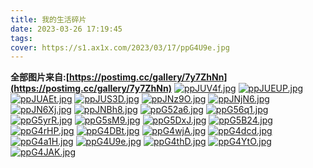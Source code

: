 ```yaml
---
title: 我的生活碎片
date: 2023-03-26 17:19:45
tags:
cover: https://s1.ax1x.com/2023/03/17/ppG4U9e.jpg
---
```


**全部图片来自:[https://postimg.cc/gallery/7y7ZhNn](https://postimg.cc/gallery/7y7ZhNn)**
[![ppJUV4f.jpg](https://s1.ax1x.com/2023/03/18/ppJUV4f.jpg)](https://imgse.com/i/ppJUV4f)
[![ppJUEUP.jpg](https://s1.ax1x.com/2023/03/18/ppJUEUP.jpg)](https://imgse.com/i/ppJUEUP)
[![ppJUAEt.jpg](https://s1.ax1x.com/2023/03/18/ppJUAEt.jpg)](https://imgse.com/i/ppJUAEt)
[![ppJUS3D.jpg](https://s1.ax1x.com/2023/03/18/ppJUS3D.jpg)](https://imgse.com/i/ppJUS3D)
[![ppJNz9O.jpg](https://s1.ax1x.com/2023/03/18/ppJNz9O.jpg)](https://imgse.com/i/ppJNz9O)
[![ppJNjN6.jpg](https://s1.ax1x.com/2023/03/18/ppJNjN6.jpg)](https://imgse.com/i/ppJNjN6)
[![ppJN6Xj.jpg](https://s1.ax1x.com/2023/03/18/ppJN6Xj.jpg)](https://imgse.com/i/ppJN6Xj)
[![ppJNBh8.jpg](https://s1.ax1x.com/2023/03/18/ppJNBh8.jpg)](https://imgse.com/i/ppJNBh8)
[![ppG52a6.jpg](https://s1.ax1x.com/2023/03/17/ppG52a6.jpg)](https://imgse.com/i/ppG52a6)
[![ppG56q1.jpg](https://s1.ax1x.com/2023/03/17/ppG56q1.jpg)](https://imgse.com/i/ppG56q1)
[![ppG5yrR.jpg](https://s1.ax1x.com/2023/03/17/ppG5yrR.jpg)](https://imgse.com/i/ppG5yrR)
[![ppG5sM9.jpg](https://s1.ax1x.com/2023/03/17/ppG5sM9.jpg)](https://imgse.com/i/ppG5sM9)
[![ppG5DxJ.jpg](https://s1.ax1x.com/2023/03/17/ppG5DxJ.jpg)](https://imgse.com/i/ppG5DxJ)
[![ppG5B24.jpg](https://s1.ax1x.com/2023/03/17/ppG5B24.jpg)](https://imgse.com/i/ppG5B24)
[![ppG4rHP.jpg](https://s1.ax1x.com/2023/03/17/ppG4rHP.jpg)](https://imgse.com/i/ppG4rHP)
[![ppG4DBt.jpg](https://s1.ax1x.com/2023/03/17/ppG4DBt.jpg)](https://imgse.com/i/ppG4DBt)
[![ppG4wjA.jpg](https://s1.ax1x.com/2023/03/17/ppG4wjA.jpg)](https://imgse.com/i/ppG4wjA)
[![ppG4dcd.jpg](https://s1.ax1x.com/2023/03/17/ppG4dcd.jpg)](https://imgse.com/i/ppG4dcd)
[![ppG4a1H.jpg](https://s1.ax1x.com/2023/03/17/ppG4a1H.jpg)](https://imgse.com/i/ppG4a1H)
[![ppG4U9e.jpg](https://s1.ax1x.com/2023/03/17/ppG4U9e.jpg)](https://imgse.com/i/ppG4U9e)
[![ppG4thD.jpg](https://s1.ax1x.com/2023/03/17/ppG4thD.jpg)](https://imgse.com/i/ppG4thD)
[![ppG4YtO.jpg](https://s1.ax1x.com/2023/03/17/ppG4YtO.jpg)](https://imgse.com/i/ppG4YtO)
[![ppG4JAK.jpg](https://s1.ax1x.com/2023/03/17/ppG4JAK.jpg)](https://imgse.com/i/ppG4JAK)